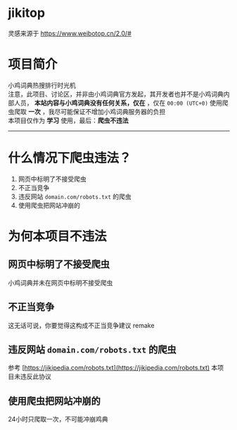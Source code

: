 # jikitop
灵感来源于 https://www.weibotop.cn/2.0/#
# 项目简介
小鸡词典热搜排行时光机<br>
注意，此项目、讨论区，并非由小鸡词典官方发起，其开发者也并不是小鸡词典内部人员， **本站内容与小鸡词典没有任何关系，仅在** ，仅在 ```00:00 (UTC+0)``` 使用爬虫爬取 __一次__ ，我尽可能保证不增加小鸡词典服务器的负担<br>
本项目仅作为 __**学习**__ 使用，最后：**爬虫不违法**

---

# 什么情况下爬虫违法？
1. 网页中标明了不接受爬虫
2. 不正当竞争
3. 违反网站 ```domain.com/robots.txt``` 的爬虫
4. 使用爬虫把网站冲崩的
# 为何本项目不违法
##  网页中标明了不接受爬虫
小鸡词典并未在网页中标明不接受爬虫
## 不正当竞争
这无话可说，你要觉得这构成不正当竞争建议 remake
## 违反网站 ```domain.com/robots.txt``` 的爬虫
参考 [https://jikipedia.com/robots.txt](https://jikipedia.com/robots.txt) 本项目未违反此协议
## 使用爬虫把网站冲崩的
24小时只爬取一次，不可能冲崩鸡典
